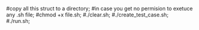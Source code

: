 #copy all this struct to a directory;
#in case you get no permision to exetuce any .sh file;
    #chmod +x file.sh;
#./clear.sh;
#./create_test_case.sh;
#./run.sh;
